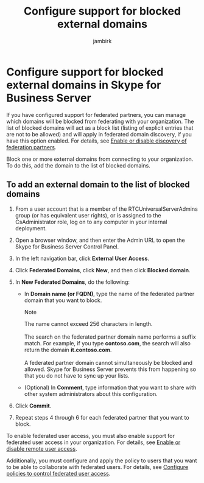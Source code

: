 ﻿---
title: 'Configure support for blocked external domains'
ms:assetid: 49103138-e1ab-42bf-91aa-57cf23bbf260
ms:mtpsurl: https://technet.microsoft.com/en-us/library/JJ619176(v=OCS.15)
ms:contentKeyID: 49733638
mtps_version: v=OCS.15
ms.author: jambirk
author: jambirk
manager: serdars
ms.audience: ITPro
ms.topic: article
ms.prod: skype-for-business-itpro
localization_priority: Normal
description: "If you have configured support for federated partners, you can manage which domains will be blocked from federating with your organization"
---


# Configure support for blocked external domains in Skype for Business Server 

If you have configured support for federated partners, you can manage which domains will be blocked from federating with your organization. The list of blocked domains will act as a block list (listing of explicit entries that are not to be allowed) and will apply in federated domain discovery, if you have this option enabled. For details, see [Enable or disable discovery of federation partners](../access-edge/enable-or-disable-discovery-of-federation-partners.md).

Block one or more external domains from connecting to your organization. To do this, add the domain to the list of blocked domains.


## To add an external domain to the list of blocked domains

1.  From a user account that is a member of the RTCUniversalServerAdmins group (or has equivalent user rights), or is assigned to the CsAdministrator role, log on to any computer in your internal deployment.

2.  Open a browser window, and then enter the Admin URL to open the Skype for Business Server Control Panel. 

3.  In the left navigation bar, click **External User Access**.

4.  Click **Federated Domains**, click **New**, and then click **Blocked domain**.

5.  In **New Federated Domains**, do the following:
    
      - In **Domain name (or FQDN)**, type the name of the federated partner domain that you want to block.
      

        > [!NOTE]  
        > The name cannot exceed 256 characters in length.<BR><br>The search on the federated partner domain name performs a suffix match. For example, if you type **contoso.com**, the search will also return the domain **it.contoso.com**.<BR><br>A federated partner domain cannot simultaneously be blocked and allowed. Skype for Business Server prevents this from happening so that you do not have to sync up your lists.

    
      - (Optional) In **Comment**, type information that you want to share with other system administrators about this configuration.

6.  Click **Commit**.

7.  Repeat steps 4 through 6 for each federated partner that you want to block.

To enable federated user access, you must also enable support for federated user access in your organization. For details, see [Enable or disable remote user access](../access-edge/enable-or-disable-remote-user-access.md).

Additionally, you must configure and apply the policy to users that you want to be able to collaborate with federated users. For details, see [Configure policies to control federated user access](../external-access-policies/configure-policies-to-control-federated-user-access.md).

